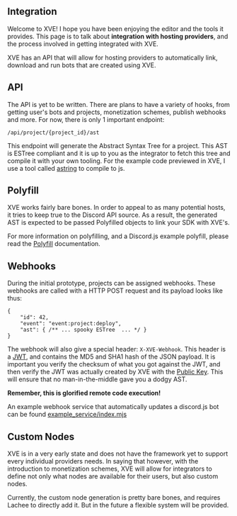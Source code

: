 ## Integration

Welcome to XVE! I hope you have been enjoying the editor and the tools it provides.
This page is to talk about **integration with hosting providers**, and the process involved in getting integrated with XVE.

XVE has an API that will allow for hosting providers to automatically link, download and run bots that are created using XVE. 

## API

The API is yet to be written. 
There are plans to have a variety of hooks, from getting user's bots and projects, monetization schemes, publish webhooks and more.
For now, there is only 1 important endpoint:

`/api/project/{project_id}/ast`

This endpoint will generate the Abstract Syntax Tree for a project. This AST is ESTree compliant and it is up to you as the integrator to fetch this tree and compile it with your own tooling. 
For the example code previewed in XVE, I use a tool called [astring]() to compile to js.

## Polyfill

XVE works fairly bare bones. In order to appeal to as many potential hosts, it tries to keep true to the Discord API source. As a result, the generated AST is expected to be passed Polyfilled objects to link your SDK with XVE's.

For more information on polyfilling, and a Discord.js example polyfill, please read the [Polyfill](./polyfill/polyfill.md) documentation.

## Webhooks

During the initial prototype, projects can be assigned webhooks.
These webhooks are called with a HTTP POST request and its payload looks like thus:
```
{
    "id": 42,
    "event": "event:project:deploy",
    "ast": { /** ... spooky ESTree  ... */ }
}
```

The webhook will also give a special header: `X-XVE-Webhook`.
This header is a [JWT](https://jwt.io/), and contains the MD5 and SHA1 hash of the JSON payload. It is important you verify the checksum of what you got against the JWT, and then verify the JWT was actually created by XVE with the [Public Key](https://xve.lachee.dev/jwt). This will ensure that no man-in-the-middle gave you a dodgy AST.

**Remember, this is glorified remote code execution!**

An example webhook service that automatically updates a discord.js bot can be found [example_service/index.mjs](./example_service/index.mjs)

## Custom Nodes

XVE is in a very early state and does not have the framework yet to support every individual providers needs. In saying that however, with the introduction to monetization schemes, XVE will allow for integrators to define not only what nodes are available for their users, but also custom nodes.

Currently, the custom node generation is pretty bare bones, and requires Lachee to directly add it. But in the future a flexible system will be provided.